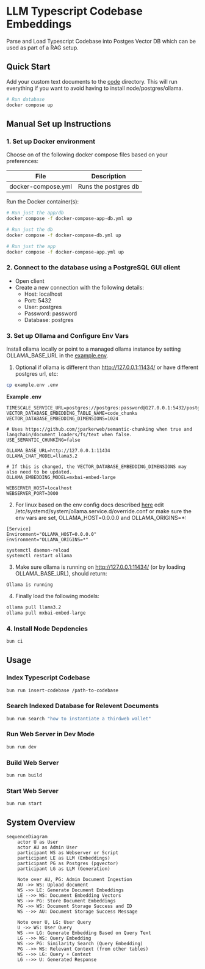 # LLM Typescript Codebase Embeddings

Parse and Load Typescript Codebase into Postges Vector DB which can be used as part of a RAG setup.

## Quick Start

Add your custom text documents to the [code](code) directory.
This will run everything if you want to avoid having to install node/postgres/ollama.

```bash
# Run database
docker compose up
```

## Manual Set up Instructions

### 1. Set up Docker environment

Choose on of the following docker compose files based on your preferences:

| File                      | Description                                     |
| ------------------------- | ----------------------------------------------- |
| docker-compose.yml        | Runs the postgres db                            |


Run the Docker container(s):

```bash
# Run just the app/db
docker compose -f docker-compose-app-db.yml up

# Run just the db
docker compose -f docker-compose-db.yml up

# Run just the app
docker compose -f docker-compose-app.yml up
```

### 2. Connect to the database using a PostgreSQL GUI client

- Open client
- Create a new connection with the following details:
  - Host: localhost
  - Port: 5432
  - User: postgres
  - Password: password
  - Database: postgres

### 3. Set up Ollama and Configure Env Vars

Install ollama locally or point to a managed ollama instance by setting OLLAMA_BASE_URL in the [example.env](example/.env).

1. Optional if ollama is different than http://127.0.0.1:11434/ or have different postgres url, etc:

```bash
cp example.env .env
```

**Example .env**
```
TIMESCALE_SERVICE_URL=postgres://postgres:password@127.0.0.1:5432/postgres
VECTOR_DATABASE_EMBEDDING_TABLE_NAME=code_chunks
VECTOR_DATABASE_EMBEDDING_DIMENSIONS=1024

# Uses https://github.com/jparkerweb/semantic-chunking when true and langchain/document_loaders/fs/text when false.
USE_SEMANTIC_CHUNKING=false

OLLAMA_BASE_URL=http://127.0.0.1:11434
OLLAMA_CHAT_MODEL=llama3.2

# If this is changed, the VECTOR_DATABASE_EMBEDDING_DIMENSIONS may also need to be updated.
OLLAMA_EMBEDDING_MODEL=mxbai-embed-large

WEBSERVER_HOST=localhost
WEBSERVER_PORT=3000
```

2. For linux based on the env config docs described [here](https://github.com/ollama/ollama/blob/main/docs/faq.md#setting-environment-variables-on-linux
) edit /etc/systemd/system/ollama.service.d/override.conf or make sure the env vars are set, OLLAMA_HOST=0.0.0.0 and OLLAMA_ORIGINS=*:

```
[Service]
Environment="OLLAMA_HOST=0.0.0.0"
Environment="OLLAMA_ORIGINS=*"

systemctl daemon-reload
systemctl restart ollama
```

3. Make sure ollama is running on http://127.0.0.1:11434/ (or by loading OLLAMA_BASE_URL), should return:

```
Ollama is running
```

4. Finally load the following models:

```bash
ollama pull llama3.2
ollama pull mxbai-embed-large
```

### 4. Install Node Depdencies

```bash
bun ci
```

## Usage

### Index Typescript Codebase

```bash
bun run insert-codebase /path-to-codebase
```

### Search Indexed Database for Relevent Documents

```bash
bun run search "how to instantiate a thirdweb wallet"
```

### Run Web Server in Dev Mode

```bash
bun run dev
```

### Build Web Server

```bash
bun run build
```

### Start Web Server

```bash
bun run start
```

## System Overview

```mermaid
sequenceDiagram
    actor U as User
    actor AU as Admin User
    participant WS as Webserver or Script
    participant LE as LLM (Embeddings)
    participant PG as Postgres (pgvector)
    participant LG as LLM (Generation)

    Note over AU, PG: Admin Document Ingestion
    AU ->> WS: Upload document
    WS ->> LE: Generate Document Embeddings
    LE -->> WS: Document Embedding Vectors
    WS ->> PG: Store Document Embeddings
    PG ->> WS: Document Storage Success and ID
    WS -->> AU: Document Storage Success Message

    Note over U, LG: User Query
    U ->> WS: User Query
    WS ->> LG: Generate Embedding Based on Query Text
    LG -->> WS: Query Embedding
    WS ->> PG: Similarity Search (Query Embedding)
    PG -->> WS: Relevant Context (from other tables)
    WS -->> LG: Query + Context
    LG -->> U: Generated Response
```
